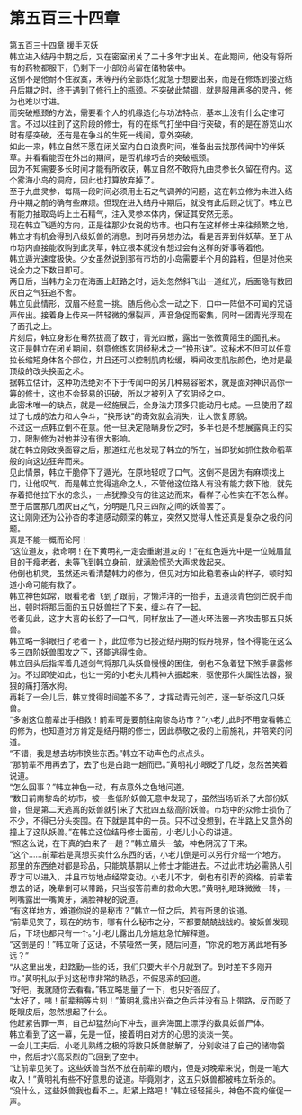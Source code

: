 # 第五百三十四章

第五百三十四章 援手灭妖\
韩立进入结丹中期之后，又在密室闭关了二十多年才出关。在此期间，他没有将所有的药物都服下，仍剩下一小部份尚留在储物袋中。\
这倒不是他耐不住寂寞，未等丹药全部炼化就急于想要出来，而是在修炼到接近结丹后期之时，终于遇到了修行上的瓶颈。不突破此禁锢，就是服用再多的灵丹，修为也难以寸进。\
而突破瓶颈的方法，需要看个人的机缘造化与功法特点，基本上没有什么定律可言。不过以往到了这阶段的修士，有的在练气打坐中自行突破，有的是在游览山水时有感突破，还有是在争斗的生死一线间，意外突破。\
如此一来，韩立自然不愿在闭关室内白白浪费时间，准备出去找那传闻中的伴妖草。并看看能否在外出的期间，是否机缘巧合的突破瓶颈。\
因为不知需要多长时间才能有所收获，韩立自然不敢将九曲灵参长久留在府内。这个雾海小岛的洞府，因此也打算放弃掉了。\
至于九曲灵参，每隔一段时间必须用土石之气调养的问题，这在韩立修为未进入结丹中期之前的确有些麻烦。但现在进入结丹中期后，就没有此后顾之忧了。韩立已有能力抽取岛屿上土石精气，注入灵参本体内，保证其安然无恙。\
现在韩立飞遁的方向，正是往那少女说的坊市。也只有在这样修士来往频繁之地，韩立才有机会得到八级妖兽的消息。到时再另想办法，看是否弄到伴妖草。至于从市坊内直接能收购到此灵草，韩立根本就没有想过会有这样的好事等着他。\
韩立遁光速度极快。少女虽然说到那有市坊的小岛需要半个月的路程，但是对他来说全力之下数日即可。\
两日后，当韩力全力在海面上赶路之时，远处忽然斜飞出一道红光，后面隐有数团灰白之气狂追不舍。\
韩立见此情形，双眉不经意一挑。随后他心念一动之下，口中一阵低不可闻的咒语声传出。接着身上传来一阵轻微的爆裂声，声音急促而密集，同时一团青光浮现在了面孔之上。\
片刻后，韩立身形在蓦然拔高了数寸，青光四散，露出一张微黄陌生的面孔来。\
这正是韩立在闭关期间，刻意修炼玄阴经秘术之一“换形诀”。这秘术不但可以任意拉长缩短身体各个部位，并且还可以控制肌肉松缓，瞬间改变肌肤颜色，绝对是最顶级的改头换面之术。\
据韩立估计，这种功法绝对不下于传闻中的另几种易容密术，就是面对神识高你一筹的修士，这也不会轻易的识破，所以才被列入了玄阴经之中。\
此密术唯一的缺点，就是一经施展后，全身法力顶多只能动用七成。一旦使用了超过了七成的法力和人争斗，“换形诀”的奇效就会消失，让人恢复原貌。\
不过这一点韩立倒不在意。他一旦决定隐瞒身份之时，多半也是不想展露真正的实力，限制修为对他并没有很大影响。\
就在韩立刚改换面容之后，那道红光也发现了韩立的所在，当即犹如抓住救命稻草般的向这边狂奔而来。\
见此情景，韩立干脆停下了遁光，在原地轻叹了口气。这倒不是因为有麻烦找上门，让他叹气，而是韩立觉得逃命之人，不管他这位路人有没有能力救下他，就先存着把他拉下水的念头，一点犹豫没有的往这边而来，看样子心性实在不怎么样。\
至于后面那几团灰白之气，分明是几只三四阶之间的妖兽罢了。\
这让刚刚还为公孙杏的孝道感动颇深的韩立，突然又觉得人性还真是复杂之极的问题。\
真是不能一概而论阿！\
“这位道友，救命啊！在下黄明礼一定会重谢道友的！”在红色遁光中是一位贼眉鼠目的干瘦老者，未等飞到韩立身前，就满脸慌恐大声求救起来。\
他倒也机灵，虽然还未看清楚韩力的修为，但见对方如此稳若泰山的样子，顿时知道小命可能有救了。\
韩立神色如常，眼看老者飞到了跟前，才懒洋洋的一抬手，五道淡青色剑芒脱手而出，顿时将那后面的五只妖兽拦了下来，缠斗在了一起。\
老者见此，这才大喜的长舒了一口气，同样放出了一道火环法器一齐攻击那五只妖兽。\
韩立略一斜眼扫了老者一下，此位修为已接近结丹期的假丹境界，怪不得能在这么多三四阶妖兽围攻之下，还能逃得性命。\
韩立回头后指挥着几道剑气将那几头妖兽慢慢的困住，倒也不急着猛下煞手暴露修为。不过即使如此，也让一旁的小老头儿精神大振起来，驱使那件火属性法器，狠狠的痛打落水狗。\
再耗了一会儿后，韩立觉得时间差不多了，才挥动青元剑芒，逐一斩杀这几只妖兽。\
“多谢这位前辈出手相救！前辈可是要前往南黎岛坊市？”小老儿此时不用查看韩立的修为，也知道对方肯定是结丹期的修士，因此恭敬之极的上前施礼，并陪笑的问道。\
“不错，我是想去坊市换些东西。”韩立不动声色的点点头。\
“那前辈不用再去了，去了也是白跑一趟而已。”黄明礼小眼眨了几眨，忽然苦笑着说道。\
“怎么回事？”韩立神色一动，有点意外之色地问道。\
“数日前南黎岛的坊市，被一些低阶妖兽无意中发现了，虽然当场斩杀了大部份妖兽，但是第二天逃离的妖兽就引来了大批四五级高阶妖兽。市坊中的众修士损伤了不少，不得已分头突围。在下就是其中的一员。只不过没想到，在半路上又意外的撞上了这队妖兽。”在韩立这位结丹修士面前，小老儿小心的讲道。\
“照这么说，在下真的白来了一趟？”韩立眉头一皱，神色阴沉了下来。\
“这个……前辈若是真想买卖什么东西的话，小老儿倒是可以另行介绍一个地方。那里的东西绝对都是珍品，只能筑基期以上修士才能进去。不过此市坊必需熟人引荐才可以进入，并且市坊地点经常变动。小老儿不才，倒也有引荐的资格。前辈若想去的话，晚辈倒可以带路，只当报答前辈的救命大恩。”黄明礼眼珠微微一转，一咧嘴露出一嘴黄牙，满脸神秘的说道。\
“有这样地方，难道你说的是秘市？”韩立一怔之后，若有所思的说道。\
“前辈见笑了，现在的坊市，哪有什么秘市之分，不都要兢兢战战的。被妖兽发现后，下场也都只有一个。”小老儿露出几分尴尬急忙解释道。\
“这倒是的！”韩立听了这话，不禁哑然一笑，随后问道，“你说的地方离此地有多远？”\
“从这里出发，赶路勤一些的话，我们只要大半个月就到了。到时差不多刚开市。”黄明礼似乎对这秘市非常的熟悉，不假思索的回道。\
“好吧，我就随你去看看。”韩立略思量了一下，也只好答应了。\
“太好了，咦！前辈稍等片刻！”黄明礼露出兴奋之色后并没有马上带路，反而眨了眨眼皮后，忽然想起了什么。\
他赶紧告罪一声，自己却猛然向下冲去，直奔海面上漂浮的数具妖兽尸体。\
韩立看到了这一幕，先是一怔，接着明白对方的心思的淡淡一笑。\
一会儿工夫后。小老儿熟练之极的将数只妖兽肢解了，分别收进了自己的储物袋中，然后才兴高采烈的飞回到了空中。\
“让前辈见笑了。这些妖兽当然不放在前辈的眼内，但是对晚辈来说，倒是一笔大收入！”黄明礼有些不好意思的说道。毕竟刚才，这五只妖兽都被韩立斩杀的。\
“没什么，这些妖兽我也看不上。赶紧上路吧！”韩立轻轻摇头，神色不变的催促一声。
